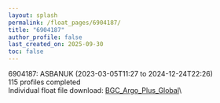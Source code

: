 ```yaml
---
layout: splash
permalink: /float_pages/6904187/
title: "6904187"
author_profile: false
last_created_on: 2025-09-30
toc: false
---
```

 
6904187: ASBANUK (2023-03-05T11:27 to 2024-12-24T22:26)\
115 profiles completed\
Individual float file download: [BGC_Argo_Plus_Global](https://ftp.soest.hawaii.edu/bgc_argo_plus/Individual_Floats/outliers_removed/6904187_Sprof_processed.nc)\
